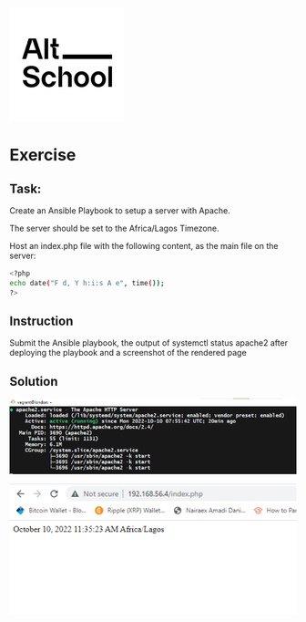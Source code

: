 ![Altschool Africa Logo](./images/1633989073690.jpg)


# Exercise

## Task:
Create an Ansible Playbook to setup a server with Apache.

The server should be set to the Africa/Lagos Timezone.

Host an index.php file with the following content, as the main file on the server:

```sh
<?php
echo date("F d, Y h:i:s A e", time());
?>
```
## Instruction
Submit the Ansible playbook, the output of systemctl status apache2 after deploying the playbook and a screenshot of the rendered page

## Solution

![systemctl status apache2](./images/apache.png)

![screenshot of rendered page](./images/rendered.png)

